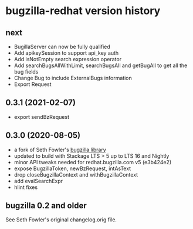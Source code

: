 # bugzilla-redhat version history

## next
- BugillaServer can now be fully qualified
- Add apikeySession to support api_key auth
- Add isNotEmpty search expression operator
- Add searchBugsAllWithLimit, searchBugsAll and getBugAll to get all the bug fields
- Change Bug to include ExternalBugs information
- Export Request

## 0.3.1 (2021-02-07)
- export sendBzRequest

## 0.3.0 (2020-08-05)
- a fork of Seth Fowler's [bugzilla library](https://hackage.haskell.org/package/bugzilla)
- updated to build with Stackage LTS > 5 up to LTS 16 and Nightly
- minor API tweaks needed for redhat.bugzilla.com v5 (e3b424e2)
- expose BugzillaToken, newBzRequest, intAsText
- drop closeBugzillaContext and withBugzillaContext
- add evalSearchExpr
- hlint fixes

## bugzilla 0.2 and older
See Seth Fowler's original changelog.orig file.
